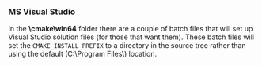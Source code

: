 ### MS Visual Studio

In the **\cmake\win64** folder there are a couple of batch files that will set up Visual Studio solution files (for those that want them). These batch files will set the `CMAKE_INSTALL_PREFIX` to a directory in the source tree rather than using the default (C:\\Program Files\\) location.